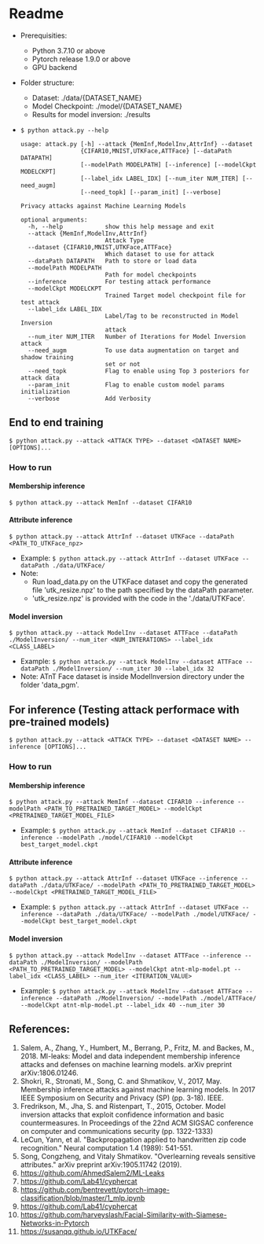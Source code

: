 # Readme

* Prerequisities:
	* Python 3.7.10 or above
	* Pytorch release 1.9.0 or above
	* GPU backend

* Folder structure:
	* Dataset: ./data/{DATASET_NAME}
	* Model Checkpoint: ./model/{DATASET_NAME}
	* Results for model inversion: ./results

* `$ python attack.py --help`
	
	```
	usage: attack.py [-h] --attack {MemInf,ModelInv,AttrInf} --dataset
	                 {CIFAR10,MNIST,UTKFace,ATTFace} [--dataPath DATAPATH]
	                 [--modelPath MODELPATH] [--inference] [--modelCkpt MODELCKPT]
	                 [--label_idx LABEL_IDX] [--num_iter NUM_ITER] [--need_augm]
	                 [--need_topk] [--param_init] [--verbose]

	Privacy attacks against Machine Learning Models

	optional arguments:
	  -h, --help            show this help message and exit
	  --attack {MemInf,ModelInv,AttrInf}
	                        Attack Type
	  --dataset {CIFAR10,MNIST,UTKFace,ATTFace}
	                        Which dataset to use for attack
	  --dataPath DATAPATH   Path to store or load data
	  --modelPath MODELPATH
	                        Path for model checkpoints
	  --inference           For testing attack performance
	  --modelCkpt MODELCKPT
	                        Trained Target model checkpoint file for test attack
	  --label_idx LABEL_IDX
	                        Label/Tag to be reconstructed in Model Inversion
	                        attack
	  --num_iter NUM_ITER   Number of Iterations for Model Inversion attack
	  --need_augm           To use data augmentation on target and shadow training
	                        set or not
	  --need_topk           Flag to enable using Top 3 posteriors for attack data
	  --param_init          Flag to enable custom model params initialization
	  --verbose             Add Verbosity

	```


## End to end training

`$ python attack.py --attack <ATTACK TYPE> --dataset <DATASET NAME> [OPTIONS]...`

### How to run

#### Membership inference
	
`$ python attack.py --attack MemInf --dataset CIFAR10`

#### Attribute inference
	
`$ python attack.py --attack AttrInf --dataset UTKFace --dataPath <PATH_TO_UTKFace_npz>`
	
* Example: `$ python attack.py --attack AttrInf --dataset UTKFace --dataPath ./data/UTKFace/`
* Note: 
	* Run load_data.py on the UTKFace dataset and copy the generated file 'utk_resize.npz' to the path specified by the dataPath parameter.
	* 'utk_resize.npz' is provided with the code in the './data/UTKFace'.

#### Model inversion
	
`$ python attack.py --attack ModelInv --dataset ATTFace --dataPath ./ModelInversion/ --num_iter <NUM_INTERATIONS> --label_idx <CLASS_LABEL>`
	
* Example: `$ python attack.py --attack ModelInv --dataset ATTFace --dataPath ./ModelInversion/ --num_iter 30 --label_idx 32`
* Note: ATnT Face dataset is inside ModelInversion directory under the folder 'data_pgm'.



## For inference (Testing attack performace with pre-trained models)

`$ python attack.py --attack <ATTACK TYPE> --dataset <DATASET NAME> --inference [OPTIONS]...`

### How to run

#### Membership inference
	
`$ python attack.py --attack MemInf --dataset CIFAR10 --inference --modelPath <PATH_TO_PRETRAINED_TARGET_MODEL> --modelCkpt <PRETRAINED_TARGET_MODEL_FILE>`

* Example: `$ python attack.py --attack MemInf --dataset CIFAR10 --inference --modelPath ./model/CIFAR10 --modelCkpt best_target_model.ckpt`

#### Attribute inference

`$ python attack.py --attack AttrInf --dataset UTKFace --inference --dataPath ./data/UTKFace/ --modelPath <PATH_TO_PRETRAINED_TARGET_MODEL> --modelCkpt <PRETRAINED_TARGET_MODEL_FILE>`
	
* Example: `$ python attack.py --attack AttrInf --dataset UTKFace --inference --dataPath ./data/UTKFace/ --modelPath ./model/UTKFace/ --modelCkpt best_target_model.ckpt`

#### Model inversion

`$ python attack.py --attack ModelInv --dataset ATTFace --inference --dataPath ./ModelInversion/ --modelPath <PATH_TO_PRETRAINED_TARGET_MODEL> --modelCkpt atnt-mlp-model.pt --label_idx <CLASS_LABEL> --num_iter <ITERATION_VALUE>`

* Example: `$ python attack.py --attack ModelInv --dataset ATTFace --inference --dataPath ./ModelInversion/ --modelPath ./model/ATTFace/ --modelCkpt atnt-mlp-model.pt --label_idx 40 --num_iter 30`



## References:
1. Salem, A., Zhang, Y., Humbert, M., Berrang, P., Fritz, M. and Backes, M., 2018. Ml-leaks: Model and data independent membership inference attacks and defenses on machine learning models. arXiv preprint arXiv:1806.01246.
2. Shokri, R., Stronati, M., Song, C. and Shmatikov, V., 2017, May. Membership inference attacks against machine learning models. In 2017 IEEE Symposium on Security and Privacy (SP) (pp. 3-18). IEEE.
3. Fredrikson, M., Jha, S. and Ristenpart, T., 2015, October. Model inversion attacks that exploit confidence information and basic countermeasures. In Proceedings of the 22nd ACM SIGSAC conference on computer and communications security (pp. 1322-1333)
4. LeCun, Yann, et al. "Backpropagation applied to handwritten zip code recognition." Neural computation 1.4 (1989): 541-551.
5. Song, Congzheng, and Vitaly Shmatikov. "Overlearning reveals sensitive attributes." arXiv preprint arXiv:1905.11742 (2019).
6. https://github.com/AhmedSalem2/ML-Leaks
7. https://github.com/Lab41/cyphercat
8. https://github.com/bentrevett/pytorch-image-classification/blob/master/1_mlp.ipynb
9. https://github.com/Lab41/cyphercat
10. https://github.com/harveyslash/Facial-Similarity-with-Siamese-Networks-in-Pytorch
11. https://susanqq.github.io/UTKFace/
